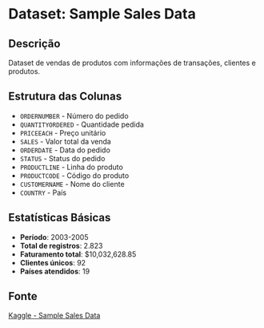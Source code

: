 # Dataset: Sample Sales Data

## Descrição
Dataset de vendas de produtos com informações de transações, clientes e produtos.

## Estrutura das Colunas
- `ORDERNUMBER` - Número do pedido
- `QUANTITYORDERED` - Quantidade pedida  
- `PRICEEACH` - Preço unitário
- `SALES` - Valor total da venda
- `ORDERDATE` - Data do pedido
- `STATUS` - Status do pedido
- `PRODUCTLINE` - Linha do produto
- `PRODUCTCODE` - Código do produto
- `CUSTOMERNAME` - Nome do cliente
- `COUNTRY` - País

## Estatísticas Básicas
- **Período**: 2003-2005
- **Total de registros**: 2.823
- **Faturamento total**: $10,032,628.85
- **Clientes únicos**: 92
- **Países atendidos**: 19

## Fonte
[Kaggle - Sample Sales Data](https://www.kaggle.com/datasets/kyanyoga/sample-sales-data)
